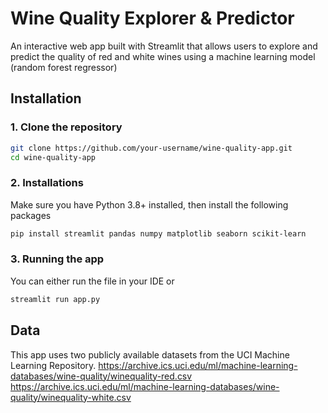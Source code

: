 # Wine Quality Explorer & Predictor

An interactive web app built with Streamlit that allows users to explore and predict the quality of red and white wines using a machine learning model (random forest regressor)

## Installation

### 1. Clone the repository

```bash
git clone https://github.com/your-username/wine-quality-app.git
cd wine-quality-app
```

### 2. Installations

Make sure you have Python 3.8+ installed, then install the following packages
```bash
pip install streamlit pandas numpy matplotlib seaborn scikit-learn
```

### 3. Running the app

You can either run the file in your IDE or
```bash
streamlit run app.py
```

## Data
This app uses two publicly available datasets from the UCI Machine Learning Repository.
https://archive.ics.uci.edu/ml/machine-learning-databases/wine-quality/winequality-red.csv
https://archive.ics.uci.edu/ml/machine-learning-databases/wine-quality/winequality-white.csv
